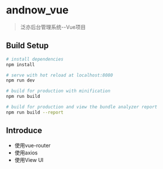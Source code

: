 # andnow_vue

> 泛亦后台管理系统--Vue项目

## Build Setup

``` bash
# install dependencies
npm install

# serve with hot reload at localhost:8080
npm run dev

# build for production with minification
npm run build

# build for production and view the bundle analyzer report
npm run build --report
```

## Introduce

- 使用vue-router
- 使用axios
- 使用View UI
